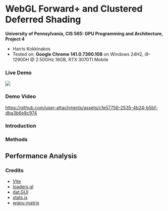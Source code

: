 WebGL Forward+ and Clustered Deferred Shading
======================

**University of Pennsylvania, CIS 565: GPU Programming and Architecture, Project 4**

* Harris Kokkinakos
* Tested on: **Google Chrome 141.0.7390.108** on
  Windows 24H2, i9-12900H @ 2.50GHz 16GB, RTX 3070TI Mobile

### Live Demo

[![](img/thumb.png)](http://TODO.github.io/Project4-WebGPU-Forward-Plus-and-Clustered-Deferred)

### Demo Video

https://github.com/user-attachments/assets/c1e57756-2535-4b24-b5bf-dba3b6e8c974

### Introduction

### Methods

## Performance Analysis

### Credits

- [Vite](https://vitejs.dev/)
- [loaders.gl](https://loaders.gl/)
- [dat.GUI](https://github.com/dataarts/dat.gui)
- [stats.js](https://github.com/mrdoob/stats.js)
- [wgpu-matrix](https://github.com/greggman/wgpu-matrix)
